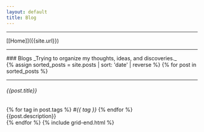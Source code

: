 ```yaml
---
layout: default
title: Blog
---
```

<hr  class="mt-2"/>
[[Home]]({{site.url}})
<hr />
### Blogs
_Trying to organize my thoughts, ideas, and discoveries._

<div class="container mx-auto my-6">
  <div class="grid grid-cols-1 md:grid-cols-2 lg:grid-cols-2 gap-0">
    {% assign sorted_posts = site.posts | sort: 'date' | reverse %}
    {% for post in sorted_posts %}
        <div class="pl-4 column">
            <hr class="mx-auto mt-5 mb-2 w-2/6" />
            <h6><a href="{{post.url}}" style="text-decoration:none"> {{post.title}} </a></h6>
            <div class="text-centered">
              {% for tag in post.tags %}
                <i>#{{ tag }} </i>
              {% endfor %}
            </div>
            <div class="text-justified">{{post.description}}</div>
        </div>
    {% endfor %}
{% include grid-end.html %}
